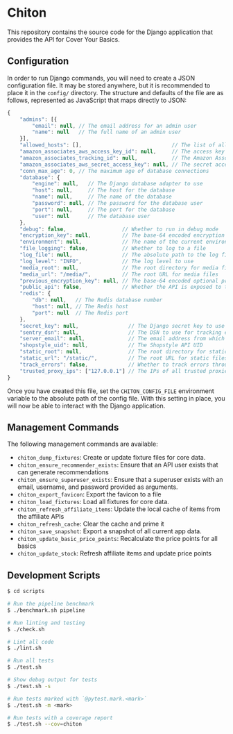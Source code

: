 # Chiton

This repository contains the source code for the Django application that
provides the API for Cover Your Basics.

## Configuration

In order to run Django commands, you will need to create a JSON configuration
file.  It may be stored anywhere, but it is recommended to place it in the
`config/` directory.  The structure and defaults of the file are as follows,
represented as JavaScript that maps directly to JSON:

```javascript
{
    "admins": [{
        "email": null, // The email address for an admin user
        "name": null   // The full name of an admin user
    }],
    "allowed_hosts": [],                             // The list of allowed hosts
    "amazon_associates_aws_access_key_id": null,     // The access key ID for the Amazon Associates AWS user
    "amazon_associates_tracking_id": null,           // The Amazon Associates tracking ID
    "amazon_associates_aws_secret_access_key": null, // The secret access key for the Amazon Associates AWS user
    "conn_max_age": 0, // The maximum age of database connections
    "database": {
        "engine": null,   // The Django database adapter to use
        "host": null,     // The host for the database
        "name": null,     // The name of the database
        "password": null, // The password for the database user
        "port": null,     // The port for the database
        "user": null      // The database user
    },
    "debug": false,                  // Whether to run in debug mode
    "encryption_key": null,          // The base-64 encoded encryption key
    "environment": null,             // The name of the current environment
    "file_logging": false,           // Whether to log to a file
    "log_file": null,                // The absolute path to the log file
    "log_level": "INFO",             // The log level to use
    "media_root": null,              // The root directory for media files
    "media_url": "/media/",          // The root URL for media files
    "previous_encryption_key": null, // The base-64 encoded optional previous encryption key
    "public_api": false,             // Whether the API is exposed to the public internet
    "redis": {
        "db": null,   // The Redis database number
        "host": null, // The Redis host
        "port": null  // The Redis port
    },
    "secret_key": null,                // The Django secret key to use
    "sentry_dsn": null,                // The DSN to use for tracking errors through Sentry
    "server_email": null,              // The email address from which server messages are sent
    "shopstyle_uid": null,             // The Shopstyle API UID
    "static_root": null,               // The root directory for static files
    "static_url": "/static/",          // The root URL for static files
    "track_errors": false,             // Whether to track errors through Sentry
    "trusted_proxy_ips": ["127.0.0.1"] // The IPs of all trusted proxies
}
```

Once you have created this file, set the `CHITON_CONFIG_FILE` environment
variable to the absolute path of the config file.  With this setting in place,
you will now be able to interact with the Django application.

## Management Commands

The following management commands are available:

* `chiton_dump_fixtures`: Create or update fixture files for core data.
* `chiton_ensure_recommender_exists`: Ensure that an API user exists that can generate recommendations
* `chiton_ensure_superuser_exists`: Ensure that a superuser exists with an email, username, and password provided as arguments.
* `chiton_export_favicon`: Export the favicon to a file
* `chiton_load_fixtures`: Load all fixtures for core data.
* `chiton_refresh_affiliate_items`: Update the local cache of items from the affiliate APIs
* `chiton_refresh_cache`: Clear the cache and prime it
* `chiton_save_snapshot`: Export a snapshot of all current app data.
* `chiton_update_basic_price_points`: Recalculate the price points for all basics
* `chiton_update_stock`: Refresh affiliate items and update price points


## Development Scripts

```sh
$ cd scripts

# Run the pipeline benchmark
$ ./benchmark.sh pipeline

# Run linting and testing
$ ./check.sh

# Lint all code
$ ./lint.sh

# Run all tests
$ ./test.sh

# Show debug output for tests
$ ./test.sh -s

# Run tests marked with `@pytest.mark.<mark>`
$ ./test.sh -m <mark>

# Run tests with a coverage report
$ ./test.sh --cov=chiton
```
